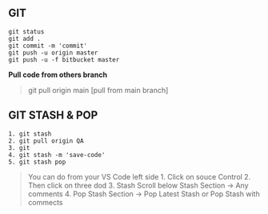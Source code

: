## GIT
```
git status
git add .
git commit -m 'commit'
git push -u origin master
git push -u -f bitbucket master
```
**Pull code from others branch**
> git pull origin main [pull from main branch]

## GIT STASH & POP

```
1. git stash
2. git pull origin QA
3. git 
4. git stash -m 'save-code'
5. git stash pop
```
> You can do from your VS Code left side
    1. Click on souce Control 
    2. Then click on three dod 
    3. Stash Scroll below Stash Section -> Any comments
    4. Pop Stash Section -> Pop Latest Stash or Pop Stash with commects
